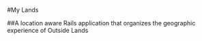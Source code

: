 #My Lands

##A location aware Rails application that organizes the geographic experience of Outside Lands